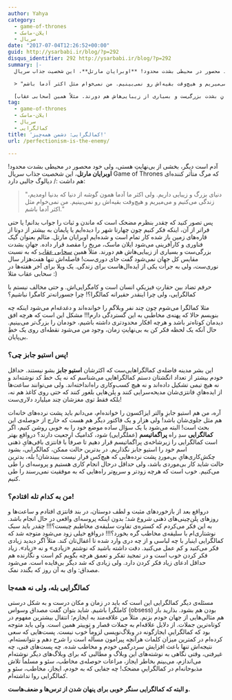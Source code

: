 ```yaml
---
author: Yahya
category:
  - game-of-thrones
  - ایلان-ماسک
  - سریال
date: "2017-07-04T12:26:52+00:00"
guid: http://ysarbabi.ir/blog/?p=292
disqus_identifier: 292 http://ysarbabi.ir/blog/?p=292
summary: |-
  آدم است دیگر، بخشی از بی‌نهایتِ هستی، ولی خود محصور در محیطی بشدت محدود! **اوبرایان مارتل**، این شخصیت جذاب سریال Game of Thrones که مرگ متأثر کننده‌ای هم داشت :/ دیالوگ جالبی دارد:

  > "دنیای بزرگ و زیبایی داریم. ولی اکثر ما آدما همون گوشه از دنیا که بدنیا اومدیم، زندگی می‌کنیم و می‌میریم و هیچ‌وقت بقیه‌اش رو نمی‌بینیم. من نمی‌خوام مثل اکثر آدما باشم."

  پس تصور کنید که چقدر بنظرم مضحک است که ماندن و ثبات را جواب بدانم!‌ یا حتی فراتر از آن، اینکه فکر کنیم چون چهارتا شهر را دیده‌ایم یا پایمان به بیشتر از دوتا از قاره‌های زمین باز شده کار تمام است و شده‌ایم اوبرایان مارتل. مثالم بعنوان گیک فناوری و کارآفرینی می‌شود ایلان ماسک، مریخ را مقصد قرار داده. جهانِ بشدت بزرگی‌ست و بسیاری از زیبایی‌هاش هم دورند. مثلاً همین [سحابی عقاب](https://en.wikipedia.org/wiki/Eagle_Nebula) که به نسبت مقایس کل جهان نمی‌شود گفت جای دوری‌ست! فاصله‌اش تنها هفت‌هزار سال نوری‌ست، ولی به جرأت یکی از ایده‌ال‌هاست برای زندگی. یک ویلا برای آخر هفته‌ها در سحابی عقاب مثلا :)
tag:
  - game-of-thrones
  - ایلان-ماسک
  - سریال
  - کمالگرایی
title: 'کمالگرایی: دشمن همه‌چیز!'
url: /perfectionism-is-the-enemy/

---
```

آدم است دیگر، بخشی از بی‌نهایتِ هستی، ولی خود محصور در محیطی بشدت محدود! **اوبرایان مارتل**، این شخصیت جذاب سریال Game of Thrones که مرگ متأثر کننده‌ای هم داشت :/ دیالوگ جالبی دارد:

> "دنیای بزرگ و زیبایی داریم. ولی اکثر ما آدما همون گوشه از دنیا که بدنیا اومدیم، زندگی می‌کنیم و می‌میریم و هیچ‌وقت بقیه‌اش رو نمی‌بینیم. من نمی‌خوام مثل اکثر آدما باشم."

پس تصور کنید که چقدر بنظرم مضحک است که ماندن و ثبات را جواب بدانم!‌ یا حتی فراتر از آن، اینکه فکر کنیم چون چهارتا شهر را دیده‌ایم یا پایمان به بیشتر از دوتا از قاره‌های زمین باز شده کار تمام است و شده‌ایم اوبرایان مارتل. مثالم بعنوان گیک فناوری و کارآفرینی می‌شود ایلان ماسک، مریخ را مقصد قرار داده. جهانِ بشدت بزرگی‌ست و بسیاری از زیبایی‌هاش هم دورند. مثلاً همین [سحابی عقاب](https://en.wikipedia.org/wiki/Eagle_Nebula) که به نسبت مقایس کل جهان نمی‌شود گفت جای دوری‌ست! فاصله‌اش تنها هفت‌هزار سال نوری‌ست، ولی به جرأت یکی از ایده‌ال‌هاست برای زندگی. یک ویلا برای آخر هفته‌ها در سحابی عقاب مثلا :)

حرفم تضاد بین حقارتِ فیزیکیِ انسان است و کامگرایی‌اش. و حتی مخالف نیستم با کمالگرایی، ولی چرا اینقدر حقیرانه کمالگرا؟! چرا جسورانه‌تر کامگرا نباشیم؟

مثلا کمالگرا می‌شوم چون چند نفر وبلاگم را خوانده‌اند و دغدغه‌ام می‌شود اینکه چه بنویسم حالا که پهنه‌ی مخاطبی به این گستردگی دارم!!! مشکل این است که هرچه افق دیدمان کوتاه‌تر باشد و هرچه افکار محدودتری داشته باشیم، خودمان را بزرگ‌تر می‌بینیم. حال آنکه یک لحظه فکر کن به بی‌نهایتِ‌ زمان، وجود من می‌شود نقطه‌ای روی یک خطِ بی‌پایان.

### پس استیو جابز چی؟!

این بشر مدینه فاضله‌ی کمالگراهایی‌ست که اکثرشان **استیو جابز** بشو نیستند. حداقل خودم بیشتر از تعداد انگشتان دستم کمالگراهایی می‌شناسم که نه یک خط کد نوشته‌اند و نه هیچ تیمی تشکیل داده‌اند و نه هیچ کسب‌وکاری راه‌انداخته‌اند. ولی می‌توانند ساعت‌ها از ایده‌هایِ فانتزی‌شان مدیحه‌سرایی کنند و پلن‌هایی بلغور کنند که حتی روی کاغذ هم نه، بلکه فقط توی مغزشان چند میلیارد دلاری‌ست!

آره، من هم استیو جابزِ والتر ایزاکسون را خوانده‌ام، می‌دانم باید پشت نرده‌های خانه‌ات هم مثل جلوی‌شان باشد! ولی هزار و یک فاکتور دیگر هم هست که خارج از حوصله‌ی این بحث است! البته می‌شود با یک سؤال ساده موضع خود را به خوبی روشن کنیم، اگر **کمالگرایی** سدِ راه **پراگماتیسم** (عملگرایی) شود، کدامیک ارجعیت دارند؟ درواقع بهتر است کمالگرایی را زیرشاخه‌ی پراگماتیسم قرار دهیم تا صرفاً با فانتزی بافی‌هایِ ذهنی اسم خود را استیو جابز نگذاریم. در بدترین حالت ممکن، کمالگرایی، بشود چکش‌کاری‌هایِ بی‌موردِ پشت نرده‌هایی که هیچ‌کس قرار نیست ببیندشان! بله، بدترین حالت شاید کار بی‌موردی باشد، ولی حداقل درحال انجام کاری هستیم و پروسه‌ای را طی می‌کنیم. خوب است که هرچه زودتر و سریع‌تر راه‌هایی که به موفقیت نمی‌رسند را طی کنیم.

### من به کدام تله افتادم؟!

در‌واقع بعد از بازخوردهای مثبت و لطف دوستان، در بند فانتزی افتادم و ساعت‌ها و روزهای پلن‌چینی‌های ذهنی شروع شد؛ بدون اینکه پروسه‌ای واقعی در حال انجام باشد. به این فکر می‌کردم که کستره‌ی تفاوت سلیقه‌ی مخاطبم چیست؟!!! چقدر باید سبک نوشتاری‌ام با سلیقه‌ی مخاطب گره بخورد؟!!!‌ در‌واقع خیلی زود می‌شود متوجه شد که کمالگرایی اینبار با چه لباسی و از چه دری وارد شده تا اغفال‌تان کند. مثلاً اگر دیدید زیادی فکر می‌کنید و کم عمل می‌کنید. دقت داشته باشید که نوشتم «زیادی» و نه «زیاد». زیاد فکر کردن خوب است و در تمجید تفکر و تعمق هرچه بگویم کم است و نگارنده هم حداقل ادعای زیاد فکر کردن دارد. ولی زیادی که شد دیگر بی‌فایده است. می‌شود مصداق:‌ وای به آن روز که بگندد نمک.

### کمالگرایی بله، ولی نه همه‌جا

مسئله‌ی دیگر کمالگرایی این است که باید در زمان و مکان درست و به شکل درستی کاملگرا باشیم. شاید بتوان گفت مصداق وسواس (obsess) بودن هم بشود. بذارید باز هم مثالی‌هایی از جهان خودم بزنم. مثلاً من علاقه‌مند به ایجازم؛ انتقال بیشترین مفهوم در کوتاه‌ترین جملات. از دلایل علاقه‌ام به جملات قصار و توییتر همین است. ولی باید متوجه بود که کمالگراییِ ایجازگونه در وبلاگ‌نویسی لزوماً خوب نیست. پست‌هایی که سعی کرده‌ام در کمترین میزان کلمات هرآنچه پیرامون مسأله است را شرح دهم و نتوانسته‌ام. نتیجه‌اش تنها باعث افزایش سردرگمی خودم و مخاطب شده‌. چه پست‌های فنی، چه غیرفنی، وقتی نگاهی به نوشته‌های این وبلاگ و مطالبی که برای وبلاگ‌های دیگر نوشته‌ام می‌اندازم، می‌بینم بخاطر ایجاز، مراعات حوصله‌ی مخاطب، سئو و مسلماً تلاش مذبوحانه‌ام در کمالگراییِ مضحک! چه جفایی که به خودم، ایجاز، مخاطب، سئو و کمالگرایی روا نداشته‌ام.

**و البته که کمالگرایی سنگر خوبی برای پنهان شدن از ترس‌ها و ضعف‌هاست.**
